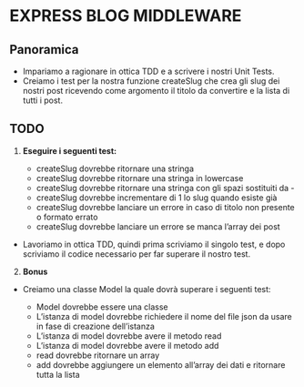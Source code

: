# EXPRESS BLOG MIDDLEWARE

## Panoramica

- Impariamo a ragionare in ottica TDD e a scrivere i nostri Unit Tests.
- Creiamo i test per la nostra funzione createSlug che crea gli slug dei nostri post ricevendo come argomento il titolo da convertire e la lista di tutti i post.

## TODO

1. **Eseguire i seguenti test:**

   - createSlug dovrebbe ritornare una stringa
   - createSlug dovrebbe ritornare una stringa in lowercase
   - createSlug dovrebbe ritornare una stringa con gli spazi sostituiti da -
   - createSlug dovrebbe incrementare di 1 lo slug quando esiste già
   - createSlug dovrebbe lanciare un errore in caso di titolo non presente o formato errato
   - createSlug dovrebbe lanciare un errore se manca l’array dei post

- Lavoriamo in ottica TDD, quindi prima scriviamo il singolo test, e dopo scriviamo il codice necessario per far superare il nostro test.

2. **Bonus**

- Creiamo una classe Model la quale dovrà superare i seguenti test:

  - Model dovrebbe essere una classe
  - L’istanza di model dovrebbe richiedere il nome del file json da usare in fase di creazione dell’istanza
  - L’istanza di model dovrebbe avere il metodo read
  - L’istanza di model dovrebbe avere il metodo add
  - read dovrebbe ritornare un array
  - add dovrebbe aggiungere un elemento all’array dei dati e ritornare tutta la lista
